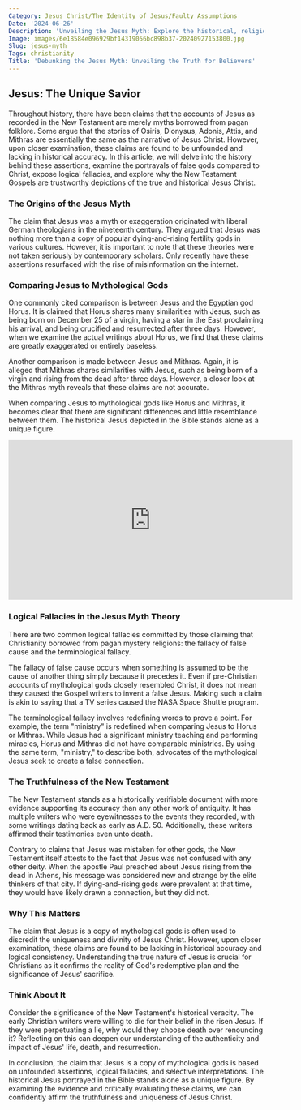 ```yaml
---
Category: Jesus Christ/The Identity of Jesus/Faulty Assumptions
Date: '2024-06-26'
Description: 'Unveiling the Jesus Myth: Explore the historical, religious, and scholarly perspectives surrounding the debate over the existence of Jesus. Delve into the controversies and evidence in this intriguing discourse.'
Image: images/6e18584e096929bf14319056bc898b37-20240927153800.jpg
Slug: jesus-myth
Tags: christianity
Title: 'Debunking the Jesus Myth: Unveiling the Truth for Believers'
---
```


## Jesus: The Unique Savior

Throughout history, there have been claims that the accounts of Jesus as recorded in the New Testament are merely myths borrowed from pagan folklore. Some argue that the stories of Osiris, Dionysus, Adonis, Attis, and Mithras are essentially the same as the narrative of Jesus Christ. However, upon closer examination, these claims are found to be unfounded and lacking in historical accuracy. In this article, we will delve into the history behind these assertions, examine the portrayals of false gods compared to Christ, expose logical fallacies, and explore why the New Testament Gospels are trustworthy depictions of the true and historical Jesus Christ.

### The Origins of the Jesus Myth

The claim that Jesus was a myth or exaggeration originated with liberal German theologians in the nineteenth century. They argued that Jesus was nothing more than a copy of popular dying-and-rising fertility gods in various cultures. However, it is important to note that these theories were not taken seriously by contemporary scholars. Only recently have these assertions resurfaced with the rise of misinformation on the internet.

### Comparing Jesus to Mythological Gods

One commonly cited comparison is between Jesus and the Egyptian god Horus. It is claimed that Horus shares many similarities with Jesus, such as being born on December 25 of a virgin, having a star in the East proclaiming his arrival, and being crucified and resurrected after three days. However, when we examine the actual writings about Horus, we find that these claims are greatly exaggerated or entirely baseless.

Another comparison is made between Jesus and Mithras. Again, it is alleged that Mithras shares similarities with Jesus, such as being born of a virgin and rising from the dead after three days. However, a closer look at the Mithras myth reveals that these claims are not accurate.

When comparing Jesus to mythological gods like Horus and Mithras, it becomes clear that there are significant differences and little resemblance between them. The historical Jesus depicted in the Bible stands alone as a unique figure.


<iframe width="560" height="315" src="https://www.youtube.com/embed/5Xil20H9yPE" frameborder="0" allow="autoplay; encrypted-media" allowfullscreen></iframe>


### Logical Fallacies in the Jesus Myth Theory

There are two common logical fallacies committed by those claiming that Christianity borrowed from pagan mystery religions: the fallacy of false cause and the terminological fallacy.

The fallacy of false cause occurs when something is assumed to be the cause of another thing simply because it precedes it. Even if pre-Christian accounts of mythological gods closely resembled Christ, it does not mean they caused the Gospel writers to invent a false Jesus. Making such a claim is akin to saying that a TV series caused the NASA Space Shuttle program.

The terminological fallacy involves redefining words to prove a point. For example, the term "ministry" is redefined when comparing Jesus to Horus or Mithras. While Jesus had a significant ministry teaching and performing miracles, Horus and Mithras did not have comparable ministries. By using the same term, "ministry," to describe both, advocates of the mythological Jesus seek to create a false connection.

### The Truthfulness of the New Testament

The New Testament stands as a historically verifiable document with more evidence supporting its accuracy than any other work of antiquity. It has multiple writers who were eyewitnesses to the events they recorded, with some writings dating back as early as A.D. 50. Additionally, these writers affirmed their testimonies even unto death.

Contrary to claims that Jesus was mistaken for other gods, the New Testament itself attests to the fact that Jesus was not confused with any other deity. When the apostle Paul preached about Jesus rising from the dead in Athens, his message was considered new and strange by the elite thinkers of that city. If dying-and-rising gods were prevalent at that time, they would have likely drawn a connection, but they did not.

### Why This Matters

The claim that Jesus is a copy of mythological gods is often used to discredit the uniqueness and divinity of Jesus Christ. However, upon closer examination, these claims are found to be lacking in historical accuracy and logical consistency. Understanding the true nature of Jesus is crucial for Christians as it confirms the reality of God's redemptive plan and the significance of Jesus' sacrifice.

### Think About It

Consider the significance of the New Testament's historical veracity. The early Christian writers were willing to die for their belief in the risen Jesus. If they were perpetuating a lie, why would they choose death over renouncing it? Reflecting on this can deepen our understanding of the authenticity and impact of Jesus' life, death, and resurrection.

In conclusion, the claim that Jesus is a copy of mythological gods is based on unfounded assertions, logical fallacies, and selective interpretations. The historical Jesus portrayed in the Bible stands alone as a unique figure. By examining the evidence and critically evaluating these claims, we can confidently affirm the truthfulness and uniqueness of Jesus Christ.